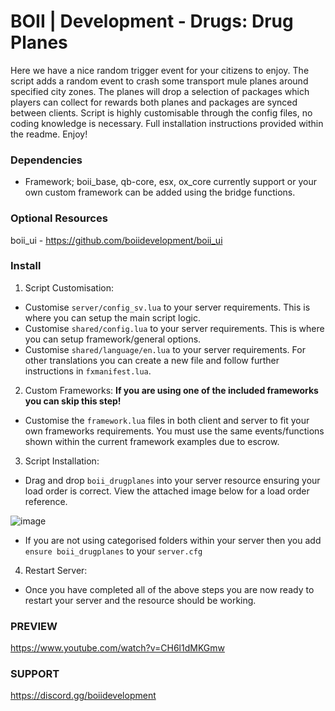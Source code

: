 # BOII | Development - Drugs: Drug Planes

Here we have a nice random trigger event for your citizens to enjoy.
The script adds a random event to crash some transport mule planes around specified city zones.
The planes will drop a selection of packages which players can collect for rewards both planes and packages are synced between clients.
Script is highly customisable through the config files, no coding knowledge is necessary.
Full installation instructions provided within the readme.
Enjoy! 

### Dependencies

- Framework; boii_base, qb-core, esx, ox_core currently support or your own custom framework can be added using the bridge functions.

### Optional Resources

boii_ui - https://github.com/boiidevelopment/boii_ui

### Install

1. Script Customisation: 

- Customise `server/config_sv.lua` to your server requirements. This is where you can setup the main script logic.
- Customise `shared/config.lua` to your server requirements. This is where you can setup framework/general options.
- Customise `shared/language/en.lua` to your server requirements. For other translations you can create a new file and follow further instructions in `fxmanifest.lua`.

2. Custom Frameworks: **If you are using one of the included frameworks you can skip this step!**

- Customise the `framework.lua` files in both client and server to fit your own frameworks requirements. You must use the same events/functions shown within the current framework examples due to escrow.

3. Script Installation: 

- Drag and drop `boii_drugplanes` into your server resource ensuring your load order is correct. View the attached image below for a load order reference.

![image](https://cdn.discordapp.com/attachments/900123174669279284/969505774575435786/LOADORDER.jpg?ex=651335dd&is=6511e45d&hm=d7e7dc56675feadea2ad07d447df2429e9e052d8bc0049c16bbb3665650a6a51&)

- If you are not using categorised folders within your server then you add `ensure boii_drugplanes` to your `server.cfg` 

4. Restart Server:

- Once you have completed all of the above steps you are now ready to restart your server and the resource should be working.

### PREVIEW
https://www.youtube.com/watch?v=CH6l1dMKGmw

### SUPPORT
https://discord.gg/boiidevelopment
